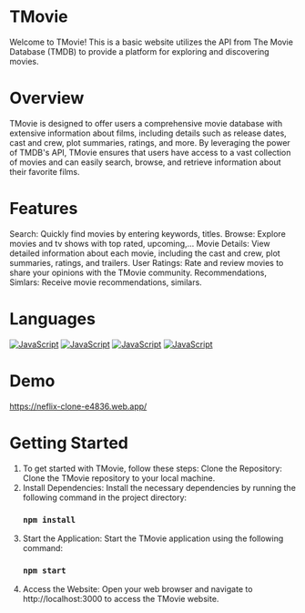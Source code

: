 # TMovie 
Welcome to TMovie! This is a basic website utilizes the API from The Movie Database (TMDB) to provide a platform for exploring and discovering movies.

# Overview
TMovie is designed to offer users a comprehensive movie database with extensive information about films, including details such as release dates, cast and crew, plot summaries, ratings, and more. By leveraging the power of TMDB's API, TMovie ensures that users have access to a vast collection of movies and can easily search, browse, and retrieve information about their favorite films.

# Features
Search: Quickly find movies by entering keywords, titles.
Browse: Explore movies and tv shows with top rated, upcoming,...
Movie Details: View detailed information about each movie, including the cast and crew, plot summaries, ratings, and trailers.
User Ratings: Rate and review movies to share your opinions with the TMovie community.
Recommendations, Simlars: Receive movie recommendations, similars.

# Languages
<a href="https://www.javascript.com/"><img src="https://camo.githubusercontent.com/6f6990a311bb84dff8a426a5686eafc1986184c3b1066580fe36a9b0a0377d26/68747470733a2f2f696d672e736869656c64732e696f2f62616467652f4a6176615363726970742d3238324333343f6c6f676f3d6a617661736372697074266c6f676f436f6c6f723d463744463145" alt="JavaScript"></a>
<a href="https://www.javascript.com/"><img 
src="https://camo.githubusercontent.com/34b6f10f05344debd89e97fa29cc903e864e3dfd113fbb0726ca98c14fdb9379/68747470733a2f2f696d672e736869656c64732e696f2f62616467652f52656163744a532d3238324333343f6c6f676f3d7265616374266c6f676f436f6c6f723d363144414642" alt="JavaScript"></a>
<a href="https://www.javascript.com/"><img
src="https://camo.githubusercontent.com/abcb2d8365dc291062b0a73ef91f79cb6477ceec8bbeffe915e0a05745990590/68747470733a2f2f696d672e736869656c64732e696f2f62616467652f48544d4c352d3238324333343f6c6f676f3d68746d6c35266c6f676f436f6c6f723d453334463236" alt="JavaScript"></a>
<a href="https://www.javascript.com/"><img
src="https://camo.githubusercontent.com/1d372ce1dd004b42242a105c8881a869738e4604097976354aeced3322f93bbd/68747470733a2f2f696d672e736869656c64732e696f2f62616467652f435353332d3238324333343f6c6f676f3d63737333266c6f676f436f6c6f723d313537324236" alt="JavaScript"></a>

# Demo
https://neflix-clone-e4836.web.app/

# Getting Started
1. To get started with TMovie, follow these steps:
  Clone the Repository: Clone the TMovie repository to your local machine.
2. Install Dependencies: Install the necessary dependencies by running the following command in the project directory:
   ### `npm install`
3. Start the Application: Start the TMovie application using the following command:
   ### `npm start`
4. Access the Website: Open your web browser and navigate to http://localhost:3000 to access the TMovie website.
